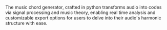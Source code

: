 The music chord generator, crafted in python transforms audio into codes via signal processing and music theory, enabling real time analysis and customizable export options for users to delve into their audio's harmonic structure with ease.
